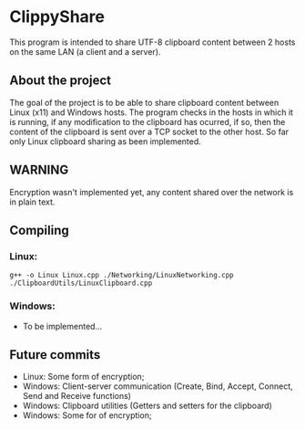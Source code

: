 # ClippyShare
This program is intended to share UTF-8 clipboard content between 2 hosts on the same LAN (a client and a server).

## About the project
The goal of the project is to be able to share clipboard content between Linux (x11) and Windows hosts.
The program checks in the hosts in which it is running, if any modification to the clipboard has ocurred, if so, then the content of the clipboard is sent over a TCP socket to the other host.
So far only Linux clipboard sharing as been implemented.

## WARNING
Encryption wasn't implemented yet, any content shared over the network is in plain text.

## Compiling
### Linux:
```
g++ -o Linux Linux.cpp ./Networking/LinuxNetworking.cpp ./ClipboardUtils/LinuxClipboard.cpp
```
### Windows:
- To be implemented...

## Future commits
- Linux: Some form of encryption;
- Windows: Client-server communication (Create, Bind, Accept, Connect, Send and Receive functions)
- Windows: Clipboard utilities (Getters and setters for the clipboard)
- Windows: Some for of encryption;
